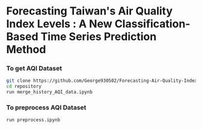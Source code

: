 # Forecasting Taiwan's Air Quality Index Levels : A New Classification-Based Time Series Prediction Method

### To get AQI Dataset
```bash
git clone https://github.com/George930502/Forecasting-Air-Quality-Index-Levels-in-Taiwan.git
cd repository
run merge_history_AQI_data.ipynb
```

### To preprocess AQI Dataset
```bash
run preprocess.ipynb
```


